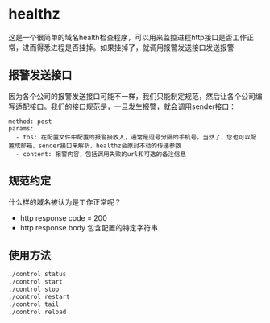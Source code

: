 # healthz

这是一个很简单的域名health检查程序，可以用来监控进程http接口是否工作正常，进而得悉进程是否挂掉。如果挂掉了，就调用报警发送接口发送报警

## 报警发送接口

因为各个公司的报警发送接口可能不一样，我们只能制定规范，然后让各个公司编写适配接口。我们的接口规范是，一旦发生报警，就会调用sender接口：

```
method: post
params:
  - tos: 在配置文件中配置的报警接收人，通常是逗号分隔的手机号，当然了，您也可以配置成邮箱，sender接口来解析，healthz会原封不动的传递参数
  - content: 报警内容，包括调用失败的url和可选的备注信息
```

## 规范约定

什么样的域名被认为是工作正常呢？

- http response code = 200
- http response body 包含配置的特定字符串

## 使用方法

```bash
./control status
./control start
./control stop
./control restart
./control tail
./control reload
```
